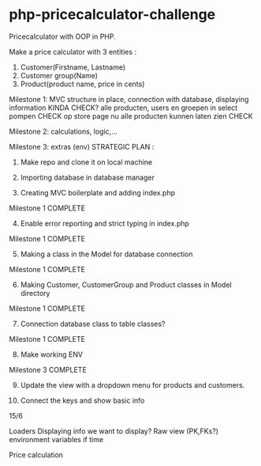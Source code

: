 # php-pricecalculator-challenge
Pricecalculator with OOP in PHP.

Make a price calculator with 3 entities :
1) Customer(Firstname, Lastname)
2) Customer group(Name)
3) Product(product name, price in cents)

Milestone 1:  MVC structure in place, connection with database, displaying information KINDA CHECK?
alle producten, users en groepen in select pompen CHECK
op store page nu alle producten kunnen laten zien CHECK

Milestone 2: calculations, logic,...

Milestone 3: extras (env)
STRATEGIC PLAN :

1. Make repo and clone it on local machine

2. Importing database in database manager

3. Creating MVC boilerplate and adding index.php

Milestone 1 COMPLETE

4. Enable error reporting and strict typing in index.php

Milestone 1 COMPLETE

5. Making a class in the Model for database connection

Milestone 1 COMPLETE

6. Making Customer, CustomerGroup and Product classes in Model directory

Milestone 1 COMPLETE

7. Connection database class to table classes?

Milestone 1 COMPLETE 

8. Make working ENV

Milestone 3 COMPLETE

9. Update the view with a dropdown menu for products and customers.

10. Connect the keys and show basic info

15/6

Loaders
Displaying info we want to display?
Raw view
(PK,FKs?)
environment variables if time

Price calculation